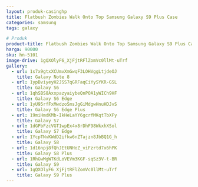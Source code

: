```yaml
---
layout: produk-casinghp
title: Flatbush Zombies Walk Onto Top Samsung Galaxy S9 Plus Case
categories: samsung
tags: galaxy

# Produk
product-title: Flatbush Zombies Walk Onto Top Samsung Galaxy S9 Plus Case
harga: 90000
sku: hn-5101
image-drive: 1gQXOlyF6_XjFjtRFlZomVc0llMt-uTrf
gallery:
  - url: 1s7x9gtxXCUmvXmGwqF3LOHVggLtjdeOJ
    title: Galaxy Note 8
  - url: 1ypBviyeyH2JSS7qGRFaqCiYySYKR-GSL
    title: Galaxy S6
  - url: 1qhSBS8AxxpazyaiybeQnPOA1yWICh9HF
    title: Galaxy S6 Edge
  - url: 1yU95rfFxMwdzoSmsJgGiMdgwHnuHDJvS
    title: Galaxy S6 Edge Plus
  - url: 19miHmdKMb-IkHeLaYY6gcrfMKqtTbXFy
    title: Galaxy S7
  - url: 1dGPbFzcVGT1wpEx4x8rDhF98WkxhXSol
    title: Galaxy S7 Edge
  - url: 1YcpTNvKWdD2ifkw6nZTajzn8JbBQ1G_h
    title: Galaxy S8
  - url: 1d16npj8fQhJEtUNHoZ_viFzrtd7x6hPK
    title: Galaxy S8 Plus
  - url: 1RhGwMgWTKdLoVEVm3KGF-sqSz3V-t-BR
    title: Galaxy S9
  - url: 1gQXOlyF6_XjFjtRFlZomVc0llMt-uTrf
    title: Galaxy S9 Plus
---
```

